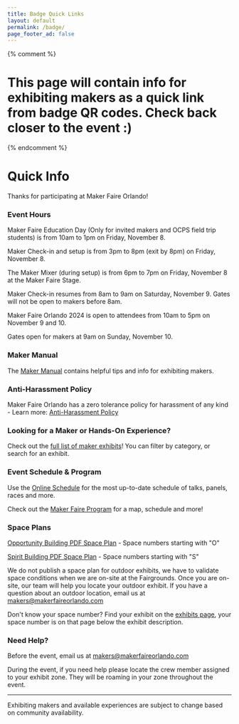 ```yaml
---
title: Badge Quick Links
layout: default
permalink: /badge/
page_footer_ad: false
---
```



{% comment %}
# This page will contain info for exhibiting makers as a quick link from badge QR codes. Check back closer to the event :)
{% endcomment %}

# Quick Info
Thanks for participating at Maker Faire Orlando!

### Event Hours

Maker Faire Education Day (Only for invited makers and OCPS field trip students) is from 10am to 1pm on Friday, November 8.

Maker Check-in and setup is from 3pm to 8pm (exit by 8pm) on Friday, November 8.

The Maker Mixer (during setup) is from 6pm to 7pm on Friday, November 8 at the Maker Faire Stage.

Maker Check-in resumes from 8am to 9am on Saturday, November 9. Gates will not be open to makers before 8am.<br>

Maker Faire Orlando 2024 is open to attendees from 10am to 5pm on November 9 and 10.<br>

Gates open for makers at 9am on Sunday, November 10.<br>


### Maker Manual
The [Maker Manual](/maker-manual) contains helpful tips and info for exhibiting makers.

### Anti-Harassment Policy

Maker Faire Orlando has a zero tolerance policy for harassment of any kind - Learn more: [Anti-Harassment Policy](/anti-harassment/)

### Looking for a Maker or Hands-On Experience?
Check out the [full list of maker exhibits](/makers)! You can filter by category, or search for an exhibit.

### Event Schedule & Program

Use the [Online Schedule](/schedule) for the most up-to-date schedule of talks, panels, races and more. <br>

Check out the [Maker Faire Program](/program) for a map, schedule and more!

### Space Plans
[Opportunity Building PDF Space Plan](/assets/pdf/2024/MFO24-OPPORTUNITY.pdf) - Space numbers starting with "O"

[Spirit Building PDF Space Plan](/assets/pdf/2024/MFO24-SPIRIT.pdf) - Space numbers starting with "S"

We do not publish a space plan for outdoor exhibits, we have to validate space conditions when we are on-site at the Fairgrounds. Once you are on-site, our team will help you locate your outdoor exhibit. If you have a question about an outdoor location, email us at [makers@makerfaireorlando.com](mailto:makers@makerfaireorlando.com)

Don't know your space number? Find your exhibit on the [exhibits page](/makers), your space number is on that page below the exhibit description.

### Need Help?
Before the event, email us at [makers@makerfaireorlando.com](mailto:makers@makerfaireorlando.com)

During the event, if you need help please locate the crew member assigned to your exhibit zone. They will be roaming in your zone throughout the event.


---

Exhibiting makers and available experiences are subject to change based on community availability.


